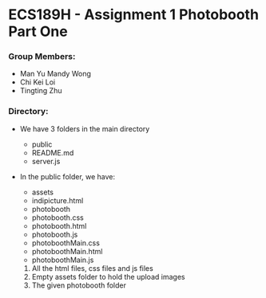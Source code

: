 # ECS189H - Assignment 1 Photobooth Part One

### Group Members:
- Man Yu Mandy Wong
- Chi Kei Loi
- Tingting Zhu

### Directory:

- We have 3 folders in the main directory
  * public
  * README.md
  * server.js

- In the public folder, we have:
  * assets
  * indipicture.html
  * photobooth
  * photobooth.css
  * photobooth.html
  * photobooth.js
  * photoboothMain.css
  * photoboothMain.html
  * photoboothMain.js

  1. All the html files, css files and js files
  2. Empty assets folder to hold the upload images
  3. The given photobooth folder
